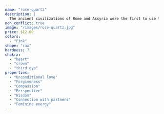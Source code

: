 ```yaml
---
name: "rose-quartz"
description: |
  The ancient civilizations of Rome and Assyria were the first to use this crystal as a bead in rose quartz jewelry. Its use in talismans, however, carried more symbolic weight. To early Egyptian, Greek and Roman civilizations, rose quartz meaning within a talisman was that of ownership. Rose quartz talisman were used to signify that a deal had been reached. The Egyptians also believe that the stone could prevent wrinkles and the effects of aging. Greek and Roman myths were the first to attach the symbol of love to the rose quartz meaning.
non_conflict: true
image: "/images/rose-quartz.jpg"
price: $12.00
colors:
  - "Pink"
shape: "raw"
hardness: 7
chakra:
  - "heart"
  - "crown"
  - "third eye"
properties:
  - "Unconditional love"
  - "Forgiveness"
  - "Compassion"
  - "Perspective"
  - "Wisdom"
  - "Connection with partners"
  - "Feminine energy"
---
```

